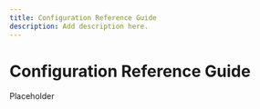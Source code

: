 ```yaml
---
title: Configuration Reference Guide
description: Add description here.
---
```

# Configuration Reference Guide

Placeholder
